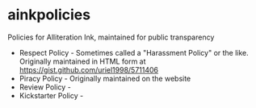 ainkpolicies
============

Policies for Alliteration Ink, maintained for public transparency

* Respect Policy - Sometimes called a "Harassment Policy" or the like.  Originally maintained in HTML form at https://gist.github.com/uriel1998/5711406  
* Piracy Policy - Originally maintained on the website
* Review Policy - 
* Kickstarter Policy - 
